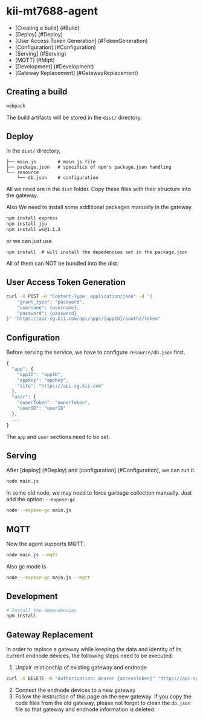 # kii-mt7688-agent

* [Creating a build] (#Build)
* [Deploy] (#Deploy)
* [User Access Token Generation] (#TokenGeneration)
* [Configuration] (#Configuration)
* [Serving] (#Serving)
* [MQTT] (#Mqtt)
* [Development] (#Development)
* [Gateway Replacement] (#GatewayReplacement)

<a name="Build"></a>
## Creating a build
```sh
webpack
```
The build artifacts will be stored in the `dist/` directory.

<a name="Deploy"></a>
## Deploy
In the `dist/` directory,
```
├── main.js        # main js file
├── package.json   # specifics of npm's package.json handling
└── resource
    └── db.json    # configuration
```
All we need are in the `dist` folder.
Copy these files with their structure into the gateway.

Also We need to install some additional packages manually in the gateway.
```sh
npm install express
npm install jju
npm install ws@1.1.2
```
or we can just use
```
npm install  # will install the depedencies set in the package.json
```
All of them can NOT be bundled into the dist.

<a name="TokenGeneration"></a>
## User Access Token Generation
```sh
curl -X POST -H "Content-Type: application/json" -d '{
	"grant_type": "password",
	"username": {username},
	"password": {password}
}' "https://api-sg.kii.com/api/apps/{appID}/oauth2/token"
```

<a name="Configuration"></a>
## Configuration
Before serving the service, we have to configure `resource/db.json` first.
```javascript
{
  "app": {
    "appID": "appID",
    "appKey": "appKey",
    "site": "https://api-sg.kii.com"
  },
  "user": {
    "ownerToken": "ownerToken",
    "userID": "userID"
  },
  ...
}
```
The `app` and `user` sections need to be set.

<a name="Serving"></a>
## Serving
After [deploy] (#Deploy) and [configuration] (#Configuration), we can run it.
```sh
node main.js
```

In some old node, we may need to force garbage collection manually.
Just add the option: `--expose-gc`
```sh
node --expose-gc main.js
```

<a name="Mqtt"></a>
## MQTT
Now the agent supports MQTT.
```sh
node main.js --mqtt
```
Also gc mode is
```sh
node --expose-gc main.js --mqtt
```

<a name="Development"></a>
## Development
```sh
# Install the dependencies
npm install
```

<a name="GatewayReplacement"></a>
## Gateway Replacement
In order to replace a gateway while keeping the data and identity of its current endnode devices, the following steps need to be executed:

 1. Unpair relationship of existing gateway and endnode
 
```sh
curl -X DELETE -H "Authorization: Bearer {accessToken}" "https://api-sg.kii.com/thing-if/apps/{appID}/things/{gatewayThingID}/end-nodes/{endnodeThingID}" 
```
 2. Connect the endnode devices to a new gateway
 3. Follow the instruction of this page on the new gateway. If you copy the code files from the old gateway, please not forget to clean the `db.json` file so that gateway and endnode information is deleted.
